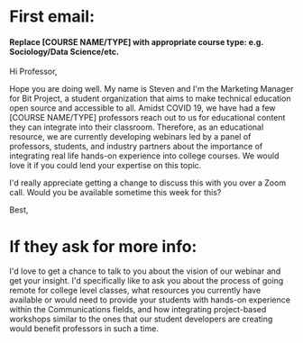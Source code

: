 # First email:

#### Replace [COURSE NAME/TYPE] with appropriate course type: e.g. Sociology/Data Science/etc. 

Hi Professor,

Hope you are doing well. My name is Steven and I'm the Marketing Manager for Bit Project, a student organization that aims to make technical education open source and accessible to all. Amidst COVID 19, we have had a few [COURSE NAME/TYPE] professors reach out to us for educational content they can integrate into their classroom. Therefore, as an educational resource, we are currently developing webinars led by a panel of professors, students, and industry partners about the importance of integrating real life hands-on experience into college courses. We would love it if you could lend your expertise on this topic.

I'd really appreciate getting a change to discuss this with you over a Zoom call. Would you be available sometime this week for this?

Best,



# If they ask for more info:
I'd love to get a chance to talk to you about the vision of our webinar and get your insight. I'd specifically like to ask you about the process of going remote for college level classes, what resources you currently have available or would need to provide your students with hands-on experience within the Communications fields, and how integrating project-based workshops similar to the ones that our student developers are creating would benefit professors in such a time.
